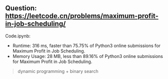 ## Question: https://leetcode.cn/problems/maximum-profit-in-job-scheduling/

Code.ipynb:
* Runtime: 316 ms, faster than 75.75% of Python3 online submissions for Maximum Profit in Job Scheduling.
* Memory Usage: 28 MB, less than 89.16% of Python3 online submissions for Maximum Profit in Job Scheduling.
> dynamic programming + binary search
